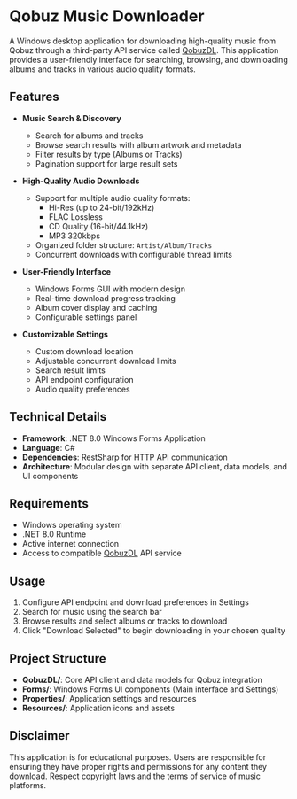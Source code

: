 # Qobuz Music Downloader

A Windows desktop application for downloading high-quality music from Qobuz through a third-party API service called [QobuzDL](https://qqdl.site/). This application provides a user-friendly interface for searching, browsing, and downloading albums and tracks in various audio quality formats.

## Features

- **Music Search & Discovery**

  - Search for albums and tracks
  - Browse search results with album artwork and metadata
  - Filter results by type (Albums or Tracks)
  - Pagination support for large result sets

- **High-Quality Audio Downloads**

  - Support for multiple audio quality formats:
    - Hi-Res (up to 24-bit/192kHz)
    - FLAC Lossless
    - CD Quality (16-bit/44.1kHz)
    - MP3 320kbps
  - Organized folder structure: `Artist/Album/Tracks`
  - Concurrent downloads with configurable thread limits

- **User-Friendly Interface**

  - Windows Forms GUI with modern design
  - Real-time download progress tracking
  - Album cover display and caching
  - Configurable settings panel

- **Customizable Settings**
  - Custom download location
  - Adjustable concurrent download limits
  - Search result limits
  - API endpoint configuration
  - Audio quality preferences

## Technical Details

- **Framework**: .NET 8.0 Windows Forms Application
- **Language**: C#
- **Dependencies**: RestSharp for HTTP API communication
- **Architecture**: Modular design with separate API client, data models, and UI components

## Requirements

- Windows operating system
- .NET 8.0 Runtime
- Active internet connection
- Access to compatible [QobuzDL](https://qqdl.site/) API service

## Usage

1. Configure API endpoint and download preferences in Settings
2. Search for music using the search bar
3. Browse results and select albums or tracks to download
4. Click "Download Selected" to begin downloading in your chosen quality

## Project Structure

- **QobuzDL/**: Core API client and data models for Qobuz integration
- **Forms/**: Windows Forms UI components (Main interface and Settings)
- **Properties/**: Application settings and resources
- **Resources/**: Application icons and assets

## Disclaimer

This application is for educational purposes. Users are responsible for ensuring they have proper rights and permissions for any content they download. Respect copyright laws and the terms of service of music platforms.
